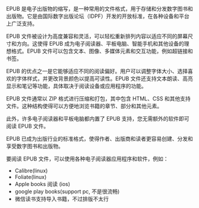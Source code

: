 EPUB 是电子出版物的缩写，是一种常用的文件格式，用于存储和分发数字图书和出版物。它是由国际数字出版论坛（IDPF）开发的开放标准，在各种设备和平台上广泛支持。

EPUB 文件被设计为高度兼容和灵活，可以轻松重新排列内容以适应不同的屏幕尺寸和方向。这使得 EPUB 成为电子阅读器、平板电脑、智能手机和其他设备的理想格式。EPUB 文件可以包含文本、图像、多媒体元素和交互功能，例如超链接和书签。

EPUB 的优点之一是它能够适应不同的阅读偏好。用户可以调整字体大小、选择喜欢的字体样式，并更改背景颜色以提高可读性。EPUB 文件还支持文本朗读、高亮显示和笔记等功能，具体取决于阅读设备或应用程序的功能。

EPUB 文件通常以 ZIP 格式进行压缩和打包，其中包含 HTML、CSS 和其他支持文件。这种结构使得可以方便地浏览书籍的章节、部分和其他元素。

此外，许多电子阅读器和平板电脑都内置了 EPUB 支持，您无需额外的软件即可阅读 EPUB 文件。

EPUB 已成为出版行业的标准格式，使得作者、出版商和读者更容易创建、分发和享受数字图书和出版物。

要阅读 EPUB 文件，可以使用各种电子阅读器应用程序和软件，例如：

* Calibre(linux)
* Foliate(linux)
* Apple books 阅读 (ios)
* google play books(support pc, 不是很流畅)
* 微信读书支持导入书籍，不过排版不太行
